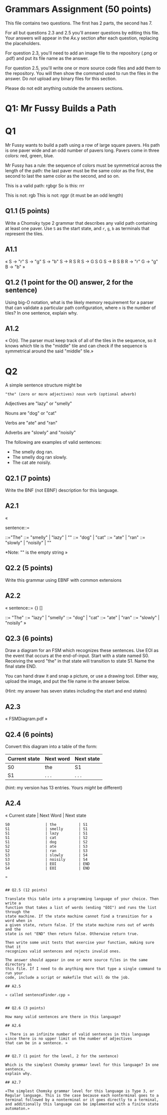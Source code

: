# Grammars Assignment (50 points)

This file contains two questions. The first has 2 parts, the second has 7.

For all but questions 2.3 and 2.5 you'll answer questions by editing this file.
Your answers will appear in the Ax.y section after each question, replacing the
placeholders.

For question 2.3, you'll need to add an image file to the repository (.png or
.pdf) and put its file name as the answer.

For question 2.5, you'll write one or more source code files and add them to the
repository. You will then show the command used to run the files in the answer.
Do _not_ upload any binary files for this section.

Please do not edit anything outside the answers sections.


# Q1: Mr Fussy Builds a Path

# Q1

Mr Fussy wants to build a path using a row of large square pavers. His path is
one paver wide and an odd number of pavers long. Pavers come in three colors:
red, green, blue.

Mr Fussy has a rule: the sequence of colors must be symmetrical across the
length of the path: the last paver must be the same color as the first, the
second to last the same color as the second, and so on.

This is a valid path:  rgbgr
So is this: rrr

This is not: rgb
This is not: rggr    (it must be an odd length)

## Q1.1  (5 points)

Write a Chomsky type 2 grammar that describes any valid path containing at
least one paver. Use `S` as the start state, and `r`, `g`, `b` as terminals that
represent the tiles.

## A1.1

«     S -> "r" 
      S -> "g"
      S -> "b"
      S -> R S R
      S -> G S G
      S -> B S B
      R -> "r"
      G -> "g"
      B -> "b" 
»


## Q1.2  (1 point for the O() answer, 2 for the sentence)

Using big-O notation, what is the likely memory requirement for a parser that
can validate a particular path configuration, where `n` is the number of tiles?
In one sentence, explain why.

## A1.2

«  O(n). The parser must keep track of all of the tiles in the sequence, so it knows which tile is the "middle" tile and can check if the sequence is symmetrical around the said "middle" tile.»


# Q2

A simple sentence structure might be

    "the" (zero or more adjectives) noun verb (optional adverb)

Adjectives are "lazy" or "smelly"

Nouns are "dog" or "cat"

Verbs are "ate" and "ran"

Adverbs are "slowly" and "noisily"

The following are examples of valid sentences:

* The smelly dog ran.
* The smelly dog ran slowly.
* The cat ate noisily.

## Q2.1 (7 points)

Write the BNF (not EBNF) description for this language.

## A2.1

«

sentence::= <start>  <adjective>  <noun>  <verb>  <adverb> 


<start>::="The"
<adjective>::= "smelly"<adjective> | "lazy"<adjective> | ""
<noun>::= "dog" | "cat"
<verb> ::= "ate" | "ran"
<adverb> ::= "slowly" | "noisily" | ""
 
*Note: "" is the empty string 
»


## Q2.2 (5 points)

Write this grammar using EBNF with common extensions

## A2.2

«
sentence::= <start>  {<adjective>}  <noun>  <verb> [<adverb>]

<start>::= "The" 
<adjective>::= "lazy" | "smelly" 
<noun>::= "dog" | "cat"
<verb> ::= "ate" | "ran"
<adverb> ::= "slowly" | "noisily"
»


## Q2.3 (6 points)

  Draw a diagram for an FSM which recognizes these sentences. Use EOI as the
  event that occurs at the end-of-input. Start with a state named S0. Receiving
  the word "the" in that state will transition to state S1. Name the final state
  END.

  You can hand draw it and snap a picture, or use a drawing tool. Either way,
  upload the image, and put the file name in the answer below.

  (Hint: my answer has seven states including the start and end states)


## A2.3

«  FSMDiagram.pdf  »


## Q2.4 (6 points)

Convert this diagram into a table of the form:

Current state | Next word | Next state
--------------|-----------|-----------
    S0        |    the    |     S1
    S1        |   . . .   |   . . .

(hint: my version has 13 entries. Yours _might_ be different)

## A2.4

«
Current state     |  Next Word   | Next state
````````````````````````````````````````````````
S0                | the          | S1
S1                | smelly       | S1
S1                | lazy         | S1
S1                | cat          | S2
S1                | dog          | S2
S2                | ate          | S3
S2                | ran          | S3
S3                | slowly       | S4
S3                | noisily      | S4
S3                | EOI          | END
S4                | EOI          | END 

»


## Q2.5 (12 points)

Translate this table into a programming language of your choice. Then write a
function that takes a list of words (ending "EOI") and runs the list through the
state machine. If the state machine cannot find a transition for a word when in
a given state, return false. If the state machine runs out of words and the
state is not "END" then return false. Otherwise return true.

Then write some unit tests that exercise your function, making sure that it
recognizes valid sentences and rejects invalid ones.

The answer should appear in one or more source files in the same directory as
this file. If I need to do anything more that type a single command to run your
code, include a script or makefile that will do the job.

## A2.5

« called sentenceFinder.cpp »


## Q2.6 (3 points)

How many valid sentences are there in this language?

## A2.6

« There is an infinite number of valid sentences in this language since there is no upper limit on the number of adjectives
that can be in a sentence. »


## Q2.7 (1 point for the level, 2 for the sentence)

Which is the simplest Chomsky grammar level for this language? In one sentence,
explain why.

## A2.7

«The simplest Chomsky grammar level for this language is Type 3, or Regular language. This is the case because each nonterminal goes to a terminal followed by a nonterminal or it goes directly to a terminal, and additionally this language can be implemented with a finite state automaton.»
